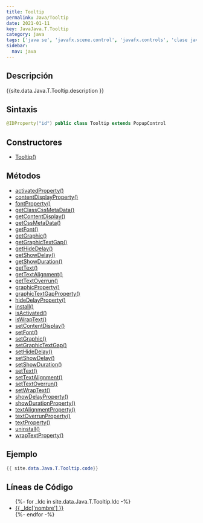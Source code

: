 ```yaml
---
title: Tooltip
permalink: Java/Tooltip
date: 2021-01-11
key: JavaJava.T.Tooltip
category: java
tags: ['java se', 'javafx.scene.control', 'javafx.controls', 'clase java', 'JavaFX 2.0']
sidebar: 
  nav: java
---
```


## Descripción
{{site.data.Java.T.Tooltip.description }}

## Sintaxis
~~~java
@IDProperty("id") public class Tooltip extends PopupControl
~~~

## Constructores
* [Tooltip()](/Java/Tooltip/Tooltip/)

## Métodos
* [activatedProperty()](/Java/Tooltip/activatedProperty)
* [contentDisplayProperty()](/Java/Tooltip/contentDisplayProperty)
* [fontProperty()](/Java/Tooltip/fontProperty)
* [getClassCssMetaData()](/Java/Tooltip/getClassCssMetaData)
* [getContentDisplay()](/Java/Tooltip/getContentDisplay)
* [getCssMetaData()](/Java/Tooltip/getCssMetaData)
* [getFont()](/Java/Tooltip/getFont)
* [getGraphic()](/Java/Tooltip/getGraphic)
* [getGraphicTextGap()](/Java/Tooltip/getGraphicTextGap)
* [getHideDelay()](/Java/Tooltip/getHideDelay)
* [getShowDelay()](/Java/Tooltip/getShowDelay)
* [getShowDuration()](/Java/Tooltip/getShowDuration)
* [getText()](/Java/Tooltip/getText)
* [getTextAlignment()](/Java/Tooltip/getTextAlignment)
* [getTextOverrun()](/Java/Tooltip/getTextOverrun)
* [graphicProperty()](/Java/Tooltip/graphicProperty)
* [graphicTextGapProperty()](/Java/Tooltip/graphicTextGapProperty)
* [hideDelayProperty()](/Java/Tooltip/hideDelayProperty)
* [install()](/Java/Tooltip/install)
* [isActivated()](/Java/Tooltip/isActivated)
* [isWrapText()](/Java/Tooltip/isWrapText)
* [setContentDisplay()](/Java/Tooltip/setContentDisplay)
* [setFont()](/Java/Tooltip/setFont)
* [setGraphic()](/Java/Tooltip/setGraphic)
* [setGraphicTextGap()](/Java/Tooltip/setGraphicTextGap)
* [setHideDelay()](/Java/Tooltip/setHideDelay)
* [setShowDelay()](/Java/Tooltip/setShowDelay)
* [setShowDuration()](/Java/Tooltip/setShowDuration)
* [setText()](/Java/Tooltip/setText)
* [setTextAlignment()](/Java/Tooltip/setTextAlignment)
* [setTextOverrun()](/Java/Tooltip/setTextOverrun)
* [setWrapText()](/Java/Tooltip/setWrapText)
* [showDelayProperty()](/Java/Tooltip/showDelayProperty)
* [showDurationProperty()](/Java/Tooltip/showDurationProperty)
* [textAlignmentProperty()](/Java/Tooltip/textAlignmentProperty)
* [textOverrunProperty()](/Java/Tooltip/textOverrunProperty)
* [textProperty()](/Java/Tooltip/textProperty)
* [uninstall()](/Java/Tooltip/uninstall)
* [wrapTextProperty()](/Java/Tooltip/wrapTextProperty)

## Ejemplo
~~~java
{{ site.data.Java.T.Tooltip.code}}
~~~

## Líneas de Código
<ul>
{%- for _ldc in site.data.Java.T.Tooltip.ldc -%}
   <li>
       <a href="{{_ldc['url'] }}">{{ _ldc['nombre'] }}</a>
   </li>
{%- endfor -%}
</ul>
